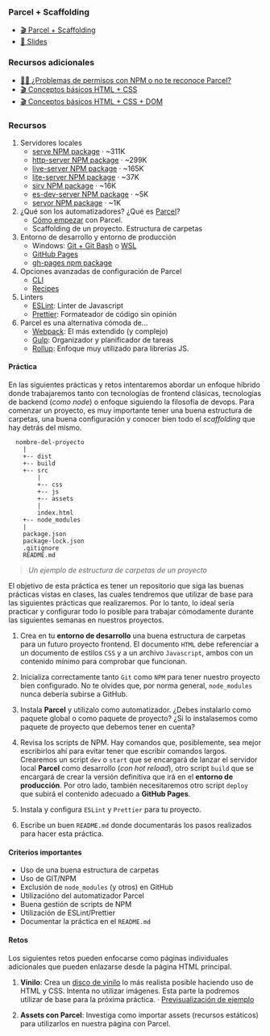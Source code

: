 ### Parcel + Scaffolding

- [🎬 Parcel + Scaffolding](https://www.youtube.com/watch?v=VQ6RfWG0aak)
- [📗 Slides](https://docs.google.com/presentation/d/1G-_eirr1j5iypgY643TjHswLdLFEovN9XB1o4KqbQTs/present)

### Recursos adicionales

- [👩‍⚕️ ¿Problemas de permisos con NPM o no te reconoce Parcel?](https://gist.github.com/ManzDev/a133e36c02acb20e46a0c88255dd6d61)
- [🎬 Conceptos básicos HTML + CSS](https://youtu.be/epos-hGdwWM)
- [🎬 Conceptos básicos HTML + CSS + DOM](https://youtu.be/XILxfCK1ek8)

### Recursos

1. Servidores locales
   - [serve NPM package](https://www.npmjs.com/package/serve) · ~311K
   - [http-server NPM package](https://www.npmjs.com/package/http-server) · ~299K
   - [live-server NPM package](https://www.npmjs.com/package/live-server) · ~165K
   - [lite-server NPM package](https://www.npmjs.com/package/lite-server) · ~37K
   - [sirv NPM package](https://www.npmjs.com/package/sirv) · ~16K
   - [es-dev-server NPM package](https://www.npmjs.com/package/es-dev-server) · ~5K
   - [servor NPM package](https://www.npmjs.com/package/servor) · ~1K
2. ¿Qué son los automatizadores? ¿Qué es [Parcel](https://parceljs.org/)?
   - [Cómo empezar](https://en.parceljs.org/getting_started.html) con Parcel.
   - Scaffolding de un proyecto. Estructura de carpetas
3. Entorno de desarrollo y entorno de producción
   - Windows: [Git + Git Bash](https://gitforwindows.org/) o [WSL](https://docs.microsoft.com/es-es/windows/wsl/install-win10)
   - [GitHub Pages](https://pages.github.com/)
   - [gh-pages npm package](https://www.npmjs.com/package/gh-pages)
4. Opciones avanzadas de configuración de Parcel
   - [CLI](https://en.parceljs.org/cli.html)
   - [Recipes](https://en.parceljs.org/recipes.html)
5. Linters
   - [ESLint](https://eslint.org/): Linter de Javascript
   - [Prettier](https://prettier.io/): Formateador de código sin opinión
6. Parcel es una alternativa cómoda de...
   - [Webpack](https://webpack.js.org/): El más extendido (y complejo)
   - [Gulp](https://gulpjs.com/): Organizador y planificador de tareas
   - [Rollup](https://rollupjs.org/guide/en/): Enfoque muy utilizado para librerías JS.

#### Práctica

En las siguientes prácticas y retos intentaremos abordar un enfoque híbrido donde trabajaremos tanto con tecnologías de frontend clásicas, tecnologías de backend (_como node_) o enfoque siguiendo la filosofía de devops. Para comenzar un proyecto, es muy importante tener una buena estructura de carpetas, una buena configuración y conocer bien todo el _scaffolding_ que hay detrás del mismo.

```
  nombre-del-proyecto
    |
    +-- dist
    +-- build
    +-- src
        |
        +-- css
        +-- js
        +-- assets
        |
        index.html
    +-- node_modules
    |
    package.json
    package-lock.json
    .gitignore
    README.md
```

> _Un ejemplo de estructura de carpetas de un proyecto_

El objetivo de esta práctica es tener un repositorio que siga las buenas prácticas vistas en clases, las cuales tendremos que utilizar de base para las siguientes prácticas que realizaremos. Por lo tanto, lo ideal sería practicar y configurar todo lo posible para trabajar cómodamente durante las siguientes semanas en nuestros proyectos.

1. Crea en tu **entorno de desarrollo** una buena estructura de carpetas para un futuro proyecto frontend. El documento `HTML` debe referenciar a un documento de estilos `CSS` y a un archivo `Javascript`, ambos con un contenido mínimo para comprobar que funcionan.

2. Inicializa correctamente tanto `Git` como `NPM` para tener nuestro proyecto bien configurado. No te olvides que, por norma general, `node_modules` nunca debería subirse a GitHub.

3. Instala **Parcel** y utilizalo como automatizador. ¿Debes instalarlo como paquete global o como paquete de proyecto? ¿Si lo instalasemos como paquete de proyecto que debemos tener en cuenta?

4. Revisa los scripts de NPM. Hay comandos que, posiblemente, sea mejor escribirlos ahí para evitar tener que escribir comandos largos. Crearemos un script `dev` o `start` que se encargará de lanzar el servidor local **Parcel** como desarrollo (_con hot reload_), otro script `build` que se encargará de crear la versión definitiva que irá en el **entorno de producción**. Por otro lado, también necesitaremos otro script `deploy` que subirá el contenido adecuado a **GitHub Pages**.

5. Instala y configura `ESLint` y `Prettier` para tu proyecto.

6. Escribe un buen `README.md` donde documentarás los pasos realizados para hacer esta práctica.

#### Criterios importantes

- Uso de una buena estructura de carpetas
- Uso de GIT/NPM
- Exclusión de `node_modules` (y otros) en GitHub
- Utilizacióno del automatizador Parcel
- Buena gestión de scripts de NPM
- Utilización de ESLint/Prettier
- Documentar la práctica en el `README.md`

#### Retos

Los siguientes retos pueden enfocarse como páginas individuales adicionales que pueden enlazarse desde la página HTML principal.

1. **Vinilo**: Crea un [disco de vinilo](https://es.wikipedia.org/wiki/Disco_de_vinilo) lo más realista posible haciendo uso de HTML y CSS. Intenta no utilizar imágenes. Esta parte la podremos utilizar de base para la próxima práctica. · [Previsualización de ejemplo](reto-vinyl.mp4)

2. **Assets con Parcel**: Investiga como importar assets (recursos estáticos) para utilizarlos en nuestra página con Parcel.
